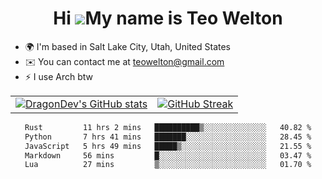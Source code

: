 <div align="center">
  
# Hi ![](https://user-images.githubusercontent.com/18350557/176309783-0785949b-9127-417c-8b55-ab5a4333674e.gif)My name is Teo Welton
</div>

*   🌍  I'm based in Salt Lake City, Utah, United States
*   ✉️  You can contact me at [teowelton@gmail.com](mailto:teowelton@gmail.com)
*   ⚡  I use Arch btw

<div align="center">

|||
|:-------------------------:|:-------------------------:|
| [![DragonDev's GitHub stats](https://github-readme-stats.vercel.app/api?username=DragonDev07&bg_color=1e1e2e&text_color=cdd6f4&icon_color=cba6f7&title_color=94e2d5)](https://github.com/DragonDev07) | [![GitHub Streak](https://streak-stats.demolab.com?user=DragonDev07&theme=catppuccin-mocha)](https://git.io/streak-stats) |

<!--START_SECTION:waka-->

```txt
Rust         11 hrs 2 mins   ██████████▒░░░░░░░░░░░░░░   40.82 %
Python       7 hrs 41 mins   ███████░░░░░░░░░░░░░░░░░░   28.45 %
JavaScript   5 hrs 49 mins   █████▒░░░░░░░░░░░░░░░░░░░   21.55 %
Markdown     56 mins         █░░░░░░░░░░░░░░░░░░░░░░░░   03.47 %
Lua          27 mins         ▒░░░░░░░░░░░░░░░░░░░░░░░░   01.70 %
```

<!--END_SECTION:waka-->

</div>

